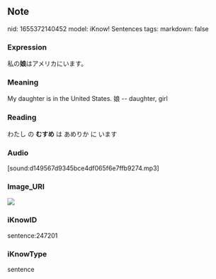 ## Note
nid: 1655372140452
model: iKnow! Sentences
tags: 
markdown: false

### Expression
私の<b>娘</b>はアメリカにいます。

### Meaning
My daughter is in the United States.
娘 -- daughter, girl

### Reading
わたし の <b>むすめ</b> は あめりか に います

### Audio
[sound:d149567d9345bce4df065f6e7ffb9274.mp3]

### Image_URI
<img src="e49ce90c552cc65590483aba0ac18a9c.jpg">

### iKnowID
sentence:247201

### iKnowType
sentence
